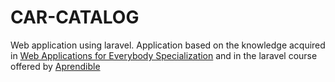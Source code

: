 # CAR-CATALOG

Web application using laravel. Application based on the knowledge acquired in [Web Applications for Everybody Specialization](https://www.coursera.org/specializations/web-applications) and in the laravel course offered by [Aprendible](https://aprendible.com/series/laravel-desde-cero)


